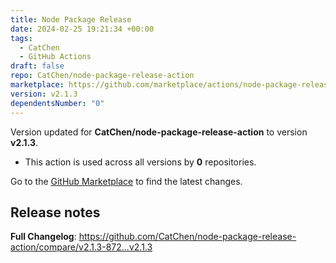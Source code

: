 ```yaml
---
title: Node Package Release
date: 2024-02-25 19:21:34 +00:00
tags:
  - CatChen
  - GitHub Actions
draft: false
repo: CatChen/node-package-release-action
marketplace: https://github.com/marketplace/actions/node-package-release
version: v2.1.3
dependentsNumber: "0"
---
```



Version updated for **CatChen/node-package-release-action** to version **v2.1.3**.
- This action is used across all versions by **0** repositories.

Go to the [GitHub Marketplace](https://github.com/marketplace/actions/node-package-release) to find the latest changes.

## Release notes

**Full Changelog**: https://github.com/CatChen/node-package-release-action/compare/v2.1.3-872...v2.1.3
